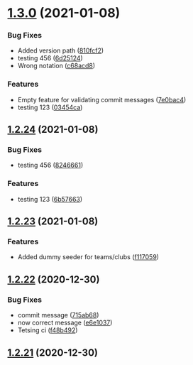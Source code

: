# [1.3.0](https://github.com/Badminton-Apps/core/compare/v1.2.24...v1.3.0) (2021-01-08)


### Bug Fixes

* Added version path ([810fcf2](https://github.com/Badminton-Apps/core/commit/810fcf2a859318f3888a84f2ca0410d0da301297))
* testing 456 ([6d25124](https://github.com/Badminton-Apps/core/commit/6d25124493790b500398441286270e535f8234b7))
* Wrong notation ([c68acd8](https://github.com/Badminton-Apps/core/commit/c68acd837f6f5d3ae17fe13197f54975440f59a0))


### Features

* Empty feature for validating commit messages ([7e0bac4](https://github.com/Badminton-Apps/core/commit/7e0bac489941f941e13a50b08cb5591477a558c8))
* testing 123 ([03454ca](https://github.com/Badminton-Apps/core/commit/03454ca38b667fb31a732bdd3f9fd5fe8e59834f))



## [1.2.24](https://github.com/Badminton-Apps/core/compare/v1.2.23...v1.2.24) (2021-01-08)


### Bug Fixes

* testing 456 ([8246661](https://github.com/Badminton-Apps/core/commit/82466611ba4497ebee176c8337ad1fb53bb6f112))


### Features

* testing 123 ([6b57663](https://github.com/Badminton-Apps/core/commit/6b576634933aa241e756e24ac7ed397e022959bd))



## [1.2.23](https://github.com/Badminton-Apps/core/compare/v1.2.22...v1.2.23) (2021-01-08)


### Features

* Added dummy seeder for teams/clubs ([f117059](https://github.com/Badminton-Apps/core/commit/f11705920291705be10d9d206dc3ee4139f1afec))



## [1.2.22](https://github.com/Badminton-Apps/core/compare/v1.2.21...v1.2.22) (2020-12-30)


### Bug Fixes

* commit message ([715ab68](https://github.com/Badminton-Apps/core/commit/715ab68dfa4069d65a747f434a35f72716471fd1))
* now correct message ([e6e1037](https://github.com/Badminton-Apps/core/commit/e6e10372c4613dcfa8bf167a76a049a4f1ed4d70))
* Tetsing ci ([f48b492](https://github.com/Badminton-Apps/core/commit/f48b4928aa3655e11d0f1d84e4a104e965530e6f))



## [1.2.21](https://github.com/Badminton-Apps/core/compare/v1.2.20...v1.2.21) (2020-12-30)




